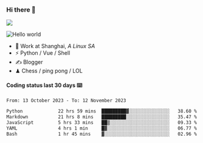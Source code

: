 ### Hi there 👋
![](https://komarev.com/ghpvc/?username=Xuhandsome)


<img src="https://github-readme-stats.vercel.app/api?username=XuHandsome&show_icons=true&theme=merko" alt="Hello world">

<br/>

- 🍻  Work at Shanghai, _A Linux SA_
- ⚡  Python / Vue / Shell
- ✍️  Blogger
- ♟  Chess / ping pong / LOL

#### Coding status last 30 days ⌨️

<!--START_SECTION:waka-->

```txt
From: 13 October 2023 - To: 12 November 2023

Python             22 hrs 59 mins  █████████▓░░░░░░░░░░░░░░░   38.60 %
Markdown           21 hrs 8 mins   █████████░░░░░░░░░░░░░░░░   35.47 %
JavaScript         5 hrs 33 mins   ██▒░░░░░░░░░░░░░░░░░░░░░░   09.33 %
YAML               4 hrs 1 min     █▓░░░░░░░░░░░░░░░░░░░░░░░   06.77 %
Bash               1 hr 45 mins    ▓░░░░░░░░░░░░░░░░░░░░░░░░   02.96 %
```

<!--END_SECTION:waka-->
